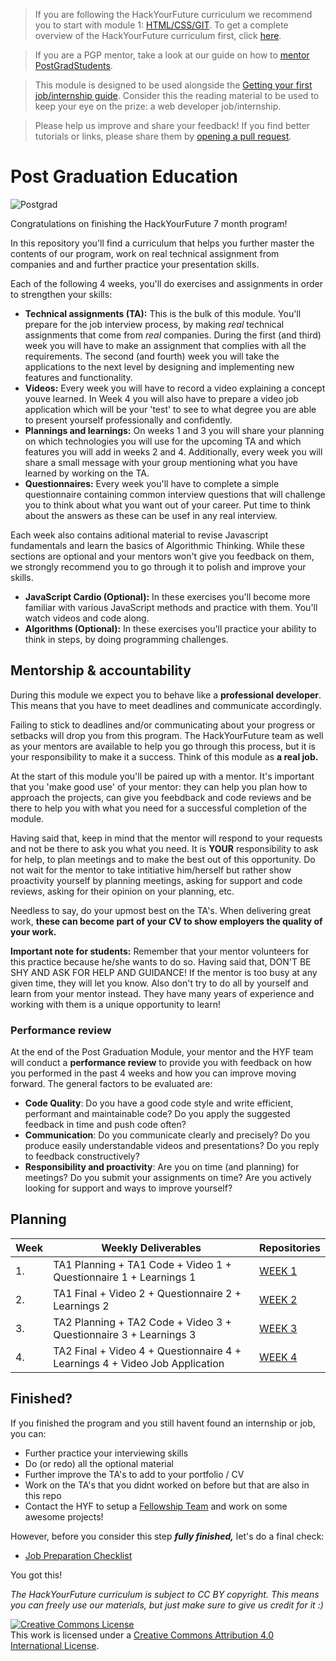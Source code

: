 > If you are following the HackYourFuture curriculum we recommend you to start with module 1: [HTML/CSS/GIT](https://github.com/HackYourFuture/HTML-CSS). To get a complete overview of the HackYourFuture curriculum first, click [here](https://github.com/HackYourFuture/curriculum).

> If you are a PGP mentor, take a look at our guide on how to [mentor PostGradStudents](https://github.com/HackYourFuture/post-grad-ed/blob/master/mentoringpgp.md).

> This module is designed to be used alongside the [Getting your first job/internship guide](https://docs.google.com/document/d/1E9WMuH_razDA29uQ76hYRgVx0JBPGaXROioi1YiDmn0/edit?usp=sharing). Consider this the reading material to be used to keep your eye on the prize: a web developer job/internship.

> Please help us improve and share your feedback! If you find better tutorials or links, please share them by [opening a pull request](https://github.com/HackYourFuture/post-grad-ed/pulls).

# Post Graduation Education

![Postgrad](postgrad.png)

Congratulations on finishing the HackYourFuture 7 month program!

In this repository you'll find a curriculum that helps you further master the contents of our program, work on real technical assignment from companies and and further practice your presentation skills.

Each of the following 4 weeks, you'll do exercises and assignments in order to strengthen your skills:

- **Technical assignments (TA):** This is the bulk of this module. You'll prepare for the job interview process, by making _real_ technical assignments that come from _real_ companies. During the first (and third) week you will have to make an assignment that complies with all the requirements. The second (and fourth) week you will take the applications to the next level by designing and implementing new features and functionality.
- **Videos:** Every week you will have to record a video explaining a concept youve learned. In Week 4 you will also have to prepare a video job application which  will be your 'test' to see to what degree you are able to present yourself professionally and confidently.
- **Plannings and learnings:** On weeks 1 and 3 you will share your planning on which technologies you will use for the upcoming TA and which features you will add in weeks 2 and 4. Additionally, every week you will share a small message with your group mentioning what you have learned by working on the TA.
- **Questionnaires:** Every week you'll have to complete a simple questionnaire containing common interview questions that will challenge you to think about what you want out of your career. Put time to think about the answers as these can be usef in any real interview.

Each week also contains aditional material to revise Javascript fundamentals and learn the basics of Algorithmic Thinking. While these sections are optional and your mentors won't give you feedback on them, we strongly recommend you to go through it to polish and improve your skills.

- **JavaScript Cardio (Optional):** In these exercises you'll become more familiar with various JavaScript methods and practice with them. You'll watch videos and code along. 
- **Algorithms (Optional):** In these exercises you'll practice your ability to think in steps, by doing programming challenges. 

## Mentorship & accountability

During this module we expect you to behave like a **professional developer**. This means that you have to meet deadlines and communicate accordingly.

Failing to stick to deadlines and/or communicating about your progress or setbacks will drop you from this program. The HackYourFuture team as well as your mentors are available to help you go through this process, but it is your responsibility to make it a success. Think of this module as **a real job.** 

At the start of this module you'll be paired up with a mentor. It's important that you 'make good use' of your mentor: they can help you plan how to approach the projects, can give you feebdback and code reviews and be there to help you with what you need for a successful completion of the module. 

Having said that,  keep in mind that the mentor will respond to your requests and not be there to ask you what you need. It is **YOUR** responsibility to ask for help, to plan meetings and to make the best out of this opportunity. Do not wait for the mentor to take intitiative him/herself but rather show proactivity yourself by planning meetings, asking for support and code reviews, asking for their opinion on your planning, etc.
 
Needless to say, do your upmost best on the TA's. When delivering great work, **these can become part of your CV to show employers the quality of your work.**

**Important note for students:** Remember that your mentor volunteers for this practice because he/she wants to do so. Having said that, DON'T BE SHY AND ASK FOR HELP AND GUIDANCE! If the mentor is too busy at any given time, they will let you know. Also don't try to do all by yourself and learn from your mentor instead. They have many years of experience and working with them is a unique opportunity to learn!

### Performance review

At the end of the Post Graduation Module, your mentor and the HYF team will conduct a **performance review** to provide you with feedback on how you performed in the past 4 weeks and how you can improve moving forward. The general factors to be evaluated are:

- **Code Quality**: Do you have a good code style and write efficient, performant and maintainable code? Do you apply the suggested feedback in time and push code often?
- **Communication**: Do you communicate clearly and precisely? Do you produce easily understandable videos and presentations? Do you reply to feedback constructively?
- **Responsibility and proactivity**: Are you on time (and planning) for meetings? Do you submit your assignments on time? Are you actively looking for support and ways to improve yourself?


## Planning

| Week | Weekly Deliverables                                                                 | Repositories               |
| ---- | ----------------------------------------------------------------------------------- | -------------------------- |
| 1.   | TA1 Planning + TA1 Code + Video 1 + Questionnaire 1 + Learnings 1                   | [WEEK 1](/Week1/README.md) |
| 2.   | TA1 Final + Video 2 + Questionnaire 2 + Learnings 2                                 | [WEEK 2](/Week2/README.md) |
| 3.   | TA2 Planning + TA2 Code + Video 3 + Questionnaire 3 + Learnings 3                   | [WEEK 3](/Week3/README.md) |
| 4.   | TA2 Final + Video 4 + Questionnaire 4 + Learnings 4 + Video Job Application         | [WEEK 4](/Week4/README.md) |

## Finished?

If you finished the program and you still havent found an internship or job, you can:
- Further practice your interviewing skills
- Do (or redo) all the optional material
- Further improve the TA's to add to your portfolio / CV
- Work on the TA's that you didnt worked on before but that are also in this repo
- Contact the HYF to setup a [Fellowship Team](https://www.hackyourfuture.net/fellowship/) and work on some awesome projects!

However, before you consider this step ***fully finished,*** let's do a final check:

- [Job Preparation Checklist](checklist.md)

You got this!

_The HackYourFuture curriculum is subject to CC BY copyright. This means you can freely use our materials, but just make sure to give us credit for it :)_

<a rel="license" href="http://creativecommons.org/licenses/by/4.0/"><img alt="Creative Commons License" style="border-width:0" src="https://i.creativecommons.org/l/by/4.0/88x31.png" /></a><br />This work is licensed under a <a rel="license" href="http://creativecommons.org/licenses/by/4.0/">Creative Commons Attribution 4.0 International License</a>.
